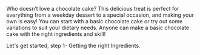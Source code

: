 Who doesn’t love a chocolate cake? This delicious treat is perfect for everything from a weekday dessert to a special occasion, and making your own is easy! You can start with a basic chocolate cake or try out some variations to suit your dietary needs. 
Anyone can make a basic chocolate cake with the right ingredients and skill! 

Let's get started, step 1- Getting the right Ingredients. 












